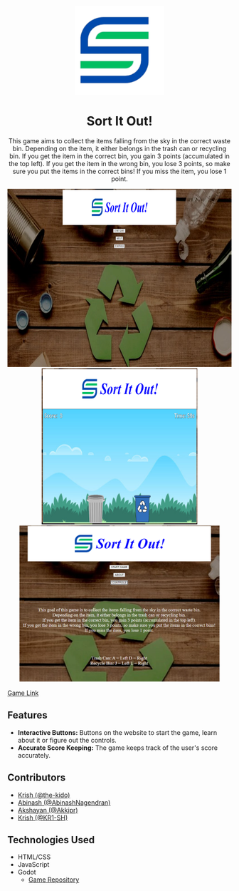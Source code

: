 <p align="center">
  <img src="images/Logo.png" width="200px" height="200px"/>
</p>

<div align="center">
  <h1>Sort It Out!</h1>
  <p> This game aims to collect the items falling from the sky in the correct waste bin. Depending on the item, it either belongs in the trash can or recycling bin. If you get the item in the correct bin, you gain 3 points (accumulated in the top left). If you get the item in the wrong bin, you lose 3 points, so make sure you put the items in the correct bins! If you miss the item, you lose 1 point.</p>
</div>

<p align="center">
  <img src="images/Main Page.png" width="750px" height="400px"/>
  
  <img src="images/Game.png" width="350px" height="350px"/>
  <img src="images/Information.png" width="450px" height="350px"/>
</p>

[Game Link](https://abinashnagendran.github.io/htv-site/)

## Features
* **Interactive Buttons:** Buttons on the website to start the game, learn about it or figure out the controls.
* **Accurate Score Keeping:** The game keeps track of the user's score accurately. 

## Contributors
* [Krish (@the-kido)](https://github.com/the-kido)
* [Abinash (@AbinashNagendran)](https://github.com/AbinashNagendran)
* [Akshayan (@Akkipr)](https://github.com/Akkipr)
* [Krish (@KR1-SH)](https://github.com/KR1-SH)

## Technologies Used
* HTML/CSS
* JavaScript
* Godot
  * [Game Repository](https://github.com/the-kido/htv-game)
